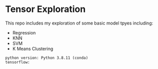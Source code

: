 # Tensor Exploration

This repo includes my exploration of some basic model tpyes including:

* Regression
* KNN
* SVM
* K Means Clustering


```buildoutcfg
python version: Python 3.8.11 (conda)
tensorflow: 
```